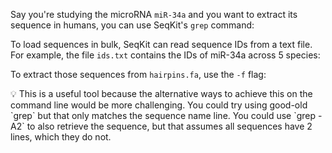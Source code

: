 <script>
import Alert from "$components/Alert.svelte";
import Execute from "$components/Execute.svelte";
</script>

Say you're studying the microRNA `miR-34a` and you want to extract its sequence in humans, you can use SeqKit's `grep` command:

<Execute command="seqkit grep --pattern 'hsa-mir-34a' hairpins.fa" />

To load sequences in bulk, SeqKit can read sequence IDs from a text file. For example, the file `ids.txt` contains the IDs of miR-34a across 5 species:

<Execute command="cat ids.txt" />

To extract those sequences from `hairpins.fa`, use the `-f` flag:

<Execute command="seqkit grep -f ids.txt hairpins.fa" />

<Alert color="primary">
    💡 This is a useful tool because the alternative ways to achieve this on the command line would be more challenging. You could try using good-old `grep` but that only matches the sequence name line. You could use `grep -A2` to also retrieve the sequence, but that assumes all sequences have 2 lines, which they do not.
</Alert>
